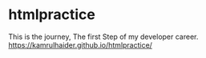 # htmlpractice
This is the journey, The first Step of my developer career.
https://kamrulhaider.github.io/htmlpractice/
